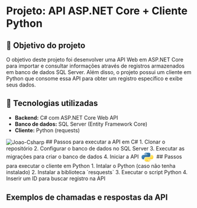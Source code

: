 # Projeto: API ASP.NET Core + Cliente Python

## :dart: Objetivo do projeto
O objetivo deste projeto foi desenvolver uma API Web em ASP.NET Core para importar e consultar informações através de registros armazenados em banco de dados SQL Server. Além disso, o projeto possui um cliente em Python que consome essa API para obter um registro específico e exibe seus dados.

## :hammer: Tecnologias utilizadas
- **Backend:** C# com ASP.NET Core Web API
- **Banco de dados:** SQL Server (Entity Framework Core)
- **Cliente:** Python (requests)

<img align="center" alt="Joao-Csharp" height="30" width="40" src="https://cdn.jsdelivr.net/gh/devicons/devicon@latest/icons/csharp/csharp-original.svg" />
## Passos para executar a API em C# 
1. Clonar o repositório
2. Configurar o banco de dados no SQL Server
3. Executar as migrações para criar o banco de dados
4. Iniciar a API

<img align="center" alt="Joao-Python" height="30" width="40" src="https://raw.githubusercontent.com/devicons/devicon/master/icons/python/python-original.svg" />
## Passos para executar o cliente em Python
1. Intalar o Python (caso não tenha instalado)
2. Instalar a biblioteca `resquests`
3. Executar o script Python
4. Inserir um ID para buscar registro na API

## Exemplos de chamadas e respostas da API
